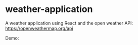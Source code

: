 # weather-application

A weather application using React and the open weather API: https://openweathermap.org/api

Demo: 
